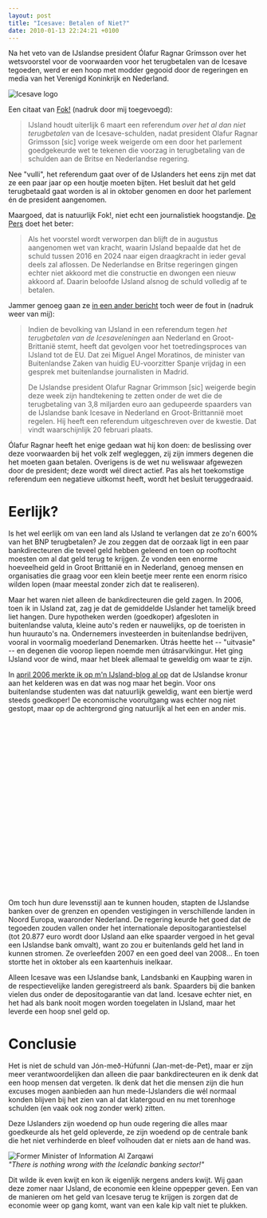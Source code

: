 ```yaml
---
layout: post
title: "Icesave: Betalen of Niet?"
date: 2010-01-13 22:24:21 +0100
---
```


Na het veto van de IJslandse president Ólafur Ragnar
Grímsson over het wetsvoorstel voor de voorwaarden voor het
terugbetalen van de Icesave tegoeden, werd er een hoop met modder
gegooid door de regeringen en media van het Verenigd Koninkrijk en
Nederland.

![Icesave logo](https://www.dropbox.com/s/hfmaplx8m59vcxj/icesave-logo.jpg?dl=1)

Een citaat van
[Fok!](http://frontpage.fok.nl/nieuws/366536/1/1/50/britse-regering-bezorgd-over-icesave-schulden.html)
(nadruk door mij toegevoegd):

> IJsland houdt uiterlijk 6 maart een referendum *over het al dan
> niet terugbetalen* van de Icesave-schulden, nadat president Olafur
> Ragnar Grimsson [sic] vorige week weigerde om een door het parlement
> goedgekeurde wet te tekenen die voorzag in terugbetaling van de
> schulden aan de Britse en Nederlandse regering.

Nee "vulli", het referendum gaat over of de IJslanders het eens zijn
met dat ze een paar jaar op een houtje moeten bijten. Het besluit dat
het geld terugbetaald gaat worden is al in oktober genomen en door het
parlement &eacute;n de president aangenomen.

Maargoed, dat is natuurlijk Fok!, niet echt een journalistiek
hoogstandje. [De
Pers](http://www.depers.nl/economie/366097/Referendum-Icesave-op-20-februari.html)
doet het beter:

> Als het voorstel wordt verworpen dan blijft de in augustus
> aangenomen wet van kracht, waarin IJsland bepaalde dat het de schuld
> tussen 2016 en 2024 naar eigen draagkracht in ieder geval deels zal
> aflossen. De Nederlandse en Britse regeringen gingen echter niet
> akkoord met die constructie en dwongen een nieuw akkoord af. Daarin
> beloofde IJsland alsnog de schuld volledig af te betalen.

Jammer genoeg gaan ze [in een ander
bericht](http://www.depers.nl/buitenland/366675/EU-waarschuwt-IJsland.html)
toch weer de fout in (nadruk weer van mij):

> Indien de bevolking van IJsland in een referendum tegen *het
> terugbetalen van de Icesaveleningen* aan Nederland en
> Groot-Brittani&euml; stemt, heeft dat gevolgen voor het
> toetredingsproces van IJsland tot de EU. Dat zei Miguel Angel
> Moratinos, de minister van Buitenlandse Zaken van huidig
> EU-voorzitter Spanje vrijdag in een gesprek met buitenlandse
> journalisten in Madrid.
> 
> De IJslandse president Olafur Ragnar Grimmson [sic] weigerde begin
> deze week zijn handtekening te zetten onder de wet die de
> terugbetaling van 3,8 miljarden euro aan gedupeerde spaarders van de
> IJslandse bank Icesave in Nederland en Groot-Brittanni&euml; moet
> regelen. Hij heeft een referendum uitgeschreven over de kwestie. Dat
> vindt waarschijnlijk 20 februari plaats.

Ólafur Ragnar heeft het enige gedaan wat hij kon doen: de
beslissing over deze voorwaarden bij het volk zelf wegleggen, zij zijn
immers degenen die het moeten gaan betalen. Overigens is de wet nu
weliswaar afgewezen door de president; deze wordt wél direct
actief. Pas als het toekomstige referendum een negatieve uitkomst
heeft, wordt het besluit teruggedraaid. 

# Eerlijk?

Is het wel eerlijk om van een land als IJsland te verlangen dat ze
zo'n 600% van het BNP terugbetalen? Je zou zeggen dat de oorzaak ligt
in een paar bankdirecteuren die teveel geld hebben geleend en toen op
rooftocht moesten om al dat geld terug te krijgen. Ze vonden een
enorme hoeveelheid geld in Groot&nbsp;Brittanië en in Nederland,
genoeg mensen en organisaties die graag voor een klein beetje meer
rente een enorm risico wilden lopen (maar meestal zonder zich dat te
realiseren).

Maar het waren niet alleen de bankdirecteuren die geld zagen. In
2006, toen ik in IJsland zat, zag je dat de gemiddelde IJslander het
tamelijk breed liet hangen. Dure hypotheken werden (goedkoper)
afgesloten in buitenlandse valuta, kleine auto's reden er
nauwelijks, op de toeristen in hun huurauto's na. Ondernemers
investeerden in buitenlandse bedrijven, vooral in voormalig
moederland Denemarken. Útrás heette het 
-- "uitvasie" -- en degenen die voorop liepen noemde men
útrásarvíkingur. Het ging IJsland voor de wind,
maar het bleek allemaal te geweldig om waar te zijn.

In [april 2006 merkte ik op m'n IJsland-blog al
op](http://ijsland.luijten.org/2006/04/30/inflatie-van-een-overgewaardeerde-munt/)
dat de IJslandse kronur aan het kelderen was en dat was nog maar het
begin. Voor ons buitenlandse studenten was dat natuurlijk geweldig,
want een biertje werd steeds goedkoper! De economische vooruitgang
was echter nog niet gestopt, maar op de achtergrond ging natuurlijk
al het een en ander mis. 

<object width="425" height="344">
  <param name="movie" value="http://www.youtube.com/v/nc1eRmk7ijc&hl=nl_NL&fs=1&rel=0&color1=0x3a3a3a&color2=0x999999">
  </param>
  <param name="allowFullScreen" value="true">
  </param>
  <param name="allowscriptaccess" value="always">
  </param>
  <embed src="http://www.youtube.com/v/nc1eRmk7ijc&hl=nl_NL&fs=1&rel=0&color1=0x3a3a3a&color2=0x999999" type="application/x-shockwave-flash" allowscriptaccess="always" allowfullscreen="true" width="425" height="344"></embed>
</object>

Om toch hun dure levensstijl aan te kunnen houden, stapten de
IJslandse banken over de grenzen en openden vestigingen in
verschillende landen in Noord Europa, waaronder Nederland. De
regering keurde het goed dat de tegoeden zouden vallen onder het
internationale depositogarantiestelsel (tot 20.877 euro wordt door
IJsland aan elke spaarder vergoed in het geval een IJslandse bank
omvalt), want zo zou er buitenlands geld het land in kunnen stromen.
Ze overleefden 2007 en een goed deel van 2008... En toen stortte het
in oktober als een kaartenhuis inelkaar.

Alleen Icesave was een IJslandse bank, Landsbanki en Kaup&thorn;ing
waren in de respectievelijke landen geregistreerd als bank.
Spaarders bij die banken vielen dus onder de depositogarantie van
dat land. Icesave echter niet, en het had als bank nooit mogen
worden toegelaten in IJsland, maar het leverde een hoop snel geld
op.

# Conclusie

Het is niet de schuld van Jón-með-Húfunni
(Jan-met-de-Pet), maar er zijn meer verantwoordelijken dan alleen
die paar bankdirecteuren en ik denk dat een hoop mensen dat
vergeten. Ik denk dat het die mensen zijn die hun excuses mogen
aanbieden aan hun mede-IJslanders die wél normaal konden
blijven bij het zien van al dat klatergoud en nu met torenhoge
schulden (en vaak ook nog zonder werk) zitten.

Deze IJslanders zijn woedend op hun oude regering die alles maar
goedkeurde als het geld opleverde, ze zijn woedend op de centrale
bank die het niet verhinderde en bleef volhouden dat er niets aan de
hand was.

![Former Minister of Information Al Zarqawi](https://www.dropbox.com/s/42htzgyhcgpgoad/minister-of-information.jpg?dl=1) <br/>
_"There is nothing wrong with the Icelandic banking sector!"_

Dit wilde ik even kwijt en kon ik eigenlijk nergens anders kwijt.
Wij gaan deze zomer naar IJsland, de economie een kleine oppepper
geven. Een van de manieren om het geld van Icesave terug te krijgen
is zorgen dat de economie weer op gang komt, want van een kale kip
valt niet te plukken.
